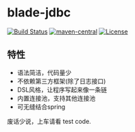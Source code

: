 # blade-jdbc

[![Build Status](https://img.shields.io/travis/bladejava/blade-jdbc.svg?style=flat-square)](https://travis-ci.org/bladejava/blade-jdbc)
[![maven-central](https://img.shields.io/maven-central/v/com.bladejava/blade-jdbc.svg?style=flat-square)](http://search.maven.org/#search%7Cga%7C1%7Cblade-jdbc)
[![License](https://img.shields.io/badge/license-Apache%202-4EB1BA.svg?style=flat-square)](https://www.apache.org/licenses/LICENSE-2.0.html)

## 特性

- 语法简洁，代码量少
- 不依赖第三方框架(除了日志接口)
- DSL风格，让程序写起来像一条链
- 内置连接池，支持其他连接池
- 可无缝结合spring

废话少说，上车请看 test code.
